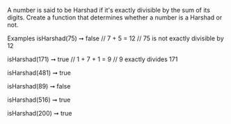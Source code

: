 A number is said to be Harshad if it's exactly divisible by the sum of its digits. Create a function that determines whether a number is a Harshad or not.

Examples
isHarshad(75) ➞ false
// 7 + 5 = 12
// 75 is not exactly divisible by 12

isHarshad(171) ➞ true
// 1 + 7 + 1 = 9
// 9 exactly divides 171

isHarshad(481) ➞ true

isHarshad(89) ➞ false

isHarshad(516) ➞ true

isHarshad(200) ➞ true